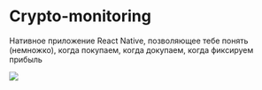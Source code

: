 # Crypto-monitoring
Нативное приложение React Native, позволяющее тебе понять (немножко), когда покупаем, когда докупаем, когда фиксируем прибыль

![](blob:https://i.yapx.ru/Hii9Z.gif)
